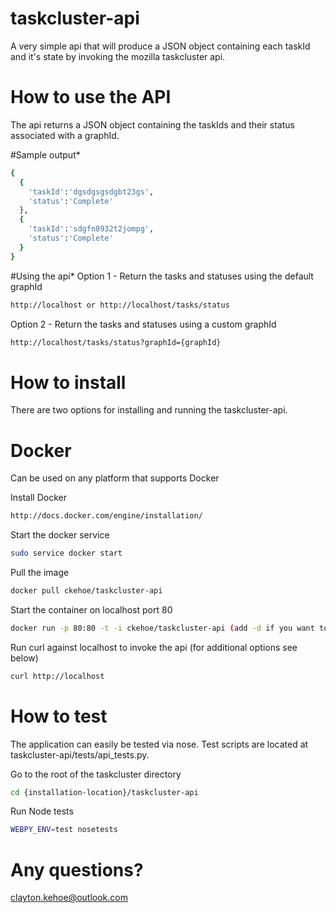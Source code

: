 # taskcluster-api
A very simple api that will produce a JSON object containing each taskId and it's state by invoking the mozilla taskcluster api. 

# How to use the API
The api returns a JSON object containing the taskIds and their status associated with a graphId.  

#Sample output*
```bash
{
  {
    'taskId':'dgsdgsgsdgbt23gs', 
    'status':'Complete'
  },
  {
    'taskId':'sdgfn8932t2jompg',
    'status':'Complete'
  }
}
```

#Using the api*
Option 1 - Return the tasks and statuses using the default graphId
```bash
http://localhost or http://localhost/tasks/status
```
Option 2 - Return the tasks and statuses using a custom graphId
```bash
http://localhost/tasks/status?graphId={graphId}
```
# How to install
There are two options for installing and running the taskcluster-api. 

# Docker
Can be used on any platform that supports Docker

Install Docker
```bash
http://docs.docker.com/engine/installation/
```
Start the docker service
```bash
sudo service docker start
```

Pull the image
```bash
docker pull ckehoe/taskcluster-api
```
Start the container on localhost port 80
```bash
docker run -p 80:80 -t -i ckehoe/taskcluster-api (add -d if you want to run it in the background)
```
Run curl against localhost to invoke the api (for additional options see below)
```bash
curl http://localhost
```

# How to test
The application can easily be tested via nose. Test scripts are located at taskcluster-api/tests/api_tests.py.

Go to the root of the taskcluster directory
```bash
cd {installation-location}/taskcluster-api
```
Run Node tests
```bash
WEBPY_ENV=test nosetests
```
# Any questions?
clayton.kehoe@outlook.com
